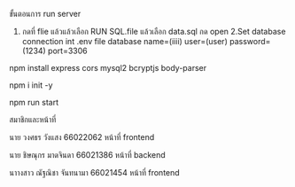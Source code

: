 ขั้นตอนการ run server

1. กดที่ flie แล้วแล้วเลือก RUN SQL.file แล้วเลือก data.sql กด open
2.Set database connection int .env file database name=(iiii) user=(user)  password=(1234)  port=3306




npm install express cors mysql2 bcryptjs body-parser

npm i init -y

npm run start

สมาชิกและหน้าที่

นาย วงศธร วังแสง 66022062 หน้าที่ frontend 

นาย ชิษณุกร มาดจินดา 66021386 หน้าที่ backend

นาางสาว ณัฐณิชา จันทนามา 66021454 หน้าที่ frontend

